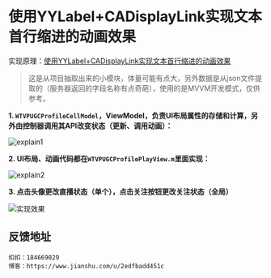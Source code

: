 # 使用YYLabel+CADisplayLink实现文本首行缩进的动画效果

实现原理：[使用YYLabel+CADisplayLink实现文本首行缩进的动画效果](https://www.jianshu.com/p/3d8cc8b45965)

> 这是从项目抽取出来的小模块，体量可能有点大，另外数据是从json文件提取的（服务器返回的字段名称有点奇葩），使用的是MVVM开发模式，仅供参考。

**1. ``WTVPUGCProfileCellModel``，ViewModel，负责UI布局属性的存储和计算，另外由控制器调用其API改变状态（更新、调用动画）：**

![explain1](https://github.com/Rogue24/FirstLineHeadIndentAnimation/raw/master/Cover/explain1.jpg)

**2. UI布局、动画代码都在``WTVPUGCProfilePlayView.m``里面实现：**

![explain2](https://github.com/Rogue24/FirstLineHeadIndentAnimation/raw/master/Cover/explain2.jpg)

**3. 点击头像更改直播状态（单个），点击关注按钮更改关注状态（全局）**

![实现效果](https://github.com/Rogue24/FirstLineHeadIndentAnimation/raw/master/Cover/cover.gif)

## 反馈地址

    扣扣：184669029
    博客：https://www.jianshu.com/u/2edfbadd451c
